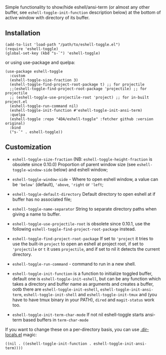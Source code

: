 Simple functionality to show/hide eshell/ansi-term (or almost any other buffer, see `eshell-toggle-init-function` description below) at the bottom of active window with directory of its buffer.

## Installation

    (add-to-list 'load-path "/path/to/eshell-toggle.el")
    (require 'eshell-toggle)
    (global-set-key (kbd "s-`") 'eshell-toggle)

or using use-package and quelpa:

    (use-package eshell-toggle
      :custom
      (eshell-toggle-size-fraction 3)
      (eshell-toggle-find-project-root-package t) ;; for projectile
      ;;(eshell-toggle-find-project-root-package 'projectile) ;; for projectile
      ;; (eshell-toggle-use-projectile-root 'project) ;; for in-built project.el
      (eshell-toggle-run-command nil)
      (eshell-toggle-init-function #'eshell-toggle-init-ansi-term)
      :quelpa
      (eshell-toggle :repo "4DA/eshell-toggle" :fetcher github :version original)
      :bind
      ("s-`" . eshell-toggle))

## Customization

- `eshell-toggle-size-fraction` (NB: `eshell-toggle-height-fraction` is obsolete since 0.10.0) Proportion of parent window size (see `eshell-toggle-window-side` below) and eshell window;
- `eshell-toggle-window-side` - Where to open eshell window, a value can be `'below'` (default), `'above`, `'right` or `'left`;

- `eshell-toggle-default-directory` Default directory to open eshell at if buffer has no associated file;
- `eshell-toggle-name-separator` String to separate directory paths when giving a name to buffer.
- `eshell-toggle-use-projectile-root` is obsolete since 0.10.1, use the following `eshell-toggle-find-project-root-package` instead.
- `eshell-toggle-find-project-root-package`  If set to `'project` it tries to use the built-in `project` to open an eshell at project root, if set to `'projectile` or `t` it uses `projectile`, and if set to nil it detects the current directory.

- `eshell-toggle-run-command` - command to run in a new shell.

- `eshell-toggle-init-function` is a function to initialize toggled buffer, default one is `eshell-toggle-init-eshell`, but can be any function which takes a directory and buffer name as arguments and creates a buffer, ootb there are `eshell-toggle-init-eshell`, `eshell-toggle-init-ansi-term`, `eshell-toggle-init-shell` and `eshell-toggle-init-tmux` and (you have to have tmux binary in your PATH), `dired` and `magit-status` work too.
- `eshell-toggle-init-term-char-mode` If not nil eshell-toggle starts ansi-term based buffers in `term-char-mode`

If you want to change these on a per-directory basis, you can use [.dir-locals.el](https://www.gnu.org/software/emacs/manual/html_node/emacs/Directory-Variables.html) magic:

    ((nil . ((eshell-toggle-init-function . eshell-toggle-init-ansi-term))))
